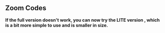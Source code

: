 ## Zoom Codes
**If the full version doesn't work, you can now try the LITE version , which is a bit more simple to use and is smaller in size.**
